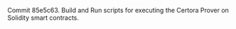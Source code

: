 Commit 85e5c63.                    Build and Run scripts for executing the Certora Prover on Solidity smart contracts.